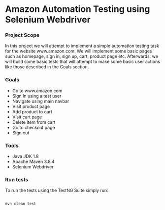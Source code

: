 <h1>Amazon Automation Testing using Selenium Webdriver</h1>
<h3>Project Scope</h3>
<p>In this project we  will attempt to implement a simple automation testing task for the website www.amazon.com.
We will implement some basic pages such as homepage, sign in, sign up, cart, product page etc. Afterwards, we will build some basic tests
that will attempt to make some basic user actions like those described in the Goals section.</p>
<h3>Goals</h3>
<p>
<ul>
<li>Go to www.amazon.com</li>
<li>Sign In using a test user</li>
<li>Navigate using main navbar</li>
<li>Visit product page</li>
<li>Add product to cart</li>
<li>Visit cart page</li>
<li>Delete item from cart</li>
<li>Go to checkout page</li>
<li>Sign out</li>
</ul></p>
<h3>Tools</h3>
<ul>
<li>
Java JDK 1.8
</li>
<li>Apache Maven 3.8.4</li>
<li>Selenium Webdriver</li>
</ul>
<h3>Run tests</h3>
<p>To run the tests using the TestNG Suite simply run:</p>
<code>
mvn clean test
</code>